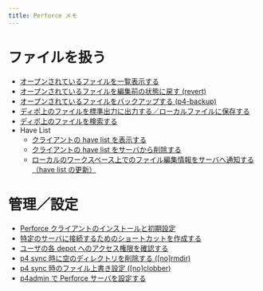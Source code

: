 ```yaml
---
title: Perforce メモ
---
```


ファイルを扱う
====
* [オープンされているファイルを一覧表示する](list-opened-files.html)
* [オープンされているファイルを編集前の状態に戻す (revert)](p4-revert.html)
* [オープンされているファイルをバックアップする (p4-backup)](p4-backup.html)
* [ディポ上のファイルを標準出力に出力する／ローカルファイルに保存する](p4-print.html)
* [ディポ上のファイルを検索する](search-files-on-depot.html)
* Have List
  - [クライアントの have list を表示する](show-have-list.html)
  - [クライアントの have list をサーバから削除する](delete-have-list.html)
  - [ローカルのワークスペース上でのファイル編集情報をサーバへ通知する（have list の更新）](update-have-list.html)


管理／設定
====
* [Perforce クライアントのインストールと初期設定](install-client.html)
* [特定のサーバに接続するためのショートカットを作成する](shortcut-icon.html)
* [ユーザの各 depot へのアクセス権限を確認する](check-permission.html)
* [p4 sync 時に空のディレクトリを削除する ([no]rmdir)](rmdir-after-sync.html)
* [p4 sync 時のファイル上書き設定 ([no]clobber)](clobber-settings.html)
* [p4admin で Perforce サーバを設定する](p4admin.html)

